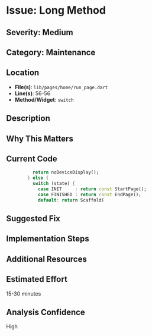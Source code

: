 # Issue: Long Method

## Severity: Medium

## Category: Maintenance

## Location
- **File(s)**: `lib/pages/home/run_page.dart`
- **Line(s)**: 56-56
- **Method/Widget**: `switch`

## Description


## Why This Matters


## Current Code
```dart
          return noDeviceDisplay();
        } else {
          switch (state) {
            case INIT     : return const StartPage();
            case FINISHED : return const EndPage();
            default: return Scaffold(
```

## Suggested Fix


## Implementation Steps


## Additional Resources


## Estimated Effort
15-30 minutes

## Analysis Confidence
High
